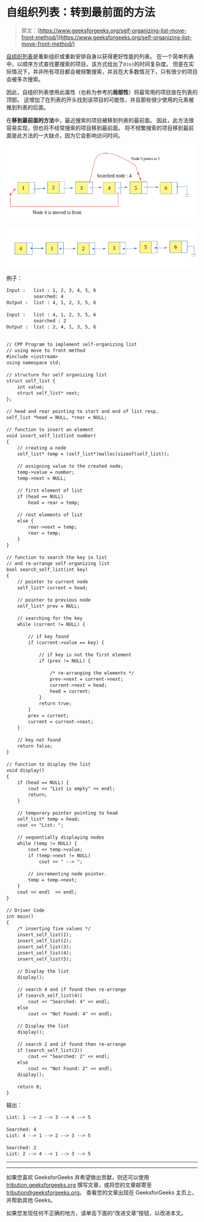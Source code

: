 # 自组织列表：转到最前面的方法

> 原文：[https://www.geeksforgeeks.org/self-organizing-list-move-front-method/](https://www.geeksforgeeks.org/self-organizing-list-move-front-method/)

[自组织列表](https://www.geeksforgeeks.org/self-organizing-list-set-1-introduction/)是重新组织或重新安排自身以获得更好性能的列表。 在一个简单列表中，以顺序方式查找要搜索的项目，该方式给出了`O(n)`的时间复杂度。 但是在实际情况下，并非所有项目都会被频繁搜索，并且在大多数情况下，只有很少的项目会被多次搜索。

因此，自组织列表使用此属性（也称为参考的**局部性**）将最常用的项目放在列表的顶部。 这增加了在列表的开头找到该项目的可能性，并且那些很少使用的元素被推到列表的后面。

在**移到最前面的方法**中，最近搜索的项目被移到列表的最前面。 因此，此方法很容易实现，但也将不经常搜索的项目移到最前面。 将不频繁搜索的项目移到最前面是此方法的一大缺点，因为它会影响访问时间。

![](img/063b97dddb349644734ea6726127d43b.png)

![](img/e7112d51d40f7e0c1279e87305ab9076.png)

例子：

```
Input :   list : 1, 2, 3, 4, 5, 6
          searched: 4 
Output :  list : 4, 1, 2, 3, 5, 6

Input :   list : 4, 1, 2, 3, 5, 6
          searched : 2
Output :  list : 2, 4, 1, 3, 5, 6

```

```

// CPP Program to implement self-organizing list 
// using move to front method 
#include <iostream> 
using namespace std; 

// structure for self organizing list 
struct self_list { 
    int value; 
    struct self_list* next; 
}; 

// head and rear pointing to start and end of list resp. 
self_list *head = NULL, *rear = NULL; 

// function to insert an element 
void insert_self_list(int number) 
{ 
    // creating a node 
    self_list* temp = (self_list*)malloc(sizeof(self_list)); 

    // assigning value to the created node; 
    temp->value = number; 
    temp->next = NULL; 

    // first element of list 
    if (head == NULL) 
        head = rear = temp; 

    // rest elements of list 
    else { 
        rear->next = temp; 
        rear = temp; 
    } 
} 

// function to search the key in list 
// and re-arrange self-organizing list 
bool search_self_list(int key) 
{ 
    // pointer to current node 
    self_list* current = head; 

    // pointer to previous node 
    self_list* prev = NULL; 

    // searching for the key 
    while (current != NULL) { 

        // if key found 
        if (current->value == key) { 

            // if key is not the first element 
            if (prev != NULL) { 

                /* re-arranging the elements */
                prev->next = current->next; 
                current->next = head; 
                head = current; 
            } 
            return true; 
        } 
        prev = current; 
        current = current->next; 
    } 

    // key not found 
    return false; 
} 

// function to display the list 
void display() 
{ 
    if (head == NULL) { 
        cout << "List is empty" << endl; 
        return; 
    } 

    // temporary pointer pointing to head 
    self_list* temp = head; 
    cout << "List: "; 

    // sequentially displaying nodes 
    while (temp != NULL) { 
        cout << temp->value; 
        if (temp->next != NULL) 
            cout << " --> "; 

        // incrementing node pointer. 
        temp = temp->next; 
    } 
    cout << endl  << endl; 
} 

// Driver Code 
int main() 
{ 
    /* inserting five values */
    insert_self_list(1); 
    insert_self_list(2); 
    insert_self_list(3); 
    insert_self_list(4); 
    insert_self_list(5); 

    // Display the list 
    display(); 

    // search 4 and if found then re-arrange 
    if (search_self_list(4)) 
        cout << "Searched: 4" << endl; 
    else
        cout << "Not Found: 4" << endl; 

    // Display the list 
    display(); 

    // search 2 and if found then re-arrange 
    if (search_self_list(2)) 
        cout << "Searched: 2" << endl; 
    else
        cout << "Not Found: 2" << endl; 
    display(); 

    return 0; 
} 

```

输出：

```
List: 1 --> 2 --> 3 --> 4 --> 5

Searched: 4
List: 4 --> 1 --> 2 --> 3 --> 5

Searched: 2
List: 2 --> 4 --> 1 --> 3 --> 5

```



* * *

* * *

如果您喜欢 GeeksforGeeks 并希望做出贡献，则还可以使用 [tribution.geeksforgeeks.org](https://contribute.geeksforgeeks.org/) 撰写文章，或将您的文章邮寄至 tribution@geeksforgeeks.org。 查看您的文章出现在 GeeksforGeeks 主页上，并帮助其他 Geeks。

如果您发现任何不正确的地方，请单击下面的“改进文章”按钮，以改进本文。